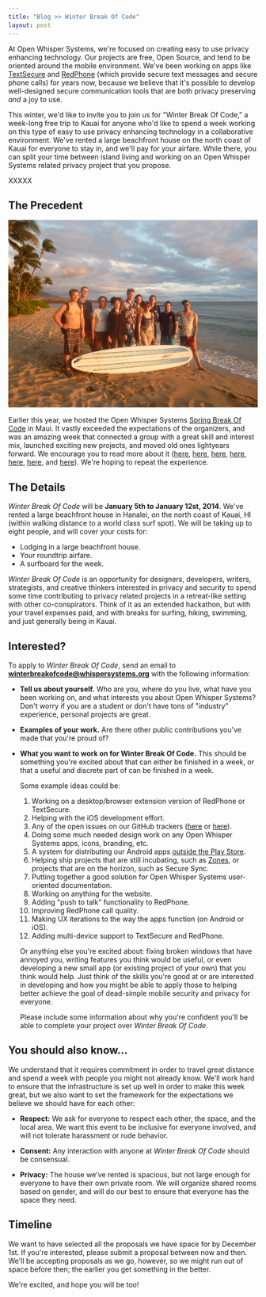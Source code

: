 ```yaml
---
title: "Blog >> Winter Break Of Code"
layout: post
---
```


At Open Whisper Systems, we're focused on creating easy to use privacy enhancing technology.  Our projects are free, Open Source,
and tend to be oriented around the mobile environment.  We've been working on apps like [TextSecure](https://play.google.com/store/apps/details?id=org.thoughtcrime.securesms) and [RedPhone](https://play.google.com/store/apps/details?id=org.thoughtcrime.redphone) 
(which provide secure text messages and secure phone calls) for years now, because we believe that it's possible to develop 
well-designed secure communication tools that are both privacy preserving *and* a joy to use.

This winter, we'd like to invite you to join us for "Winter Break Of Code," a week-long free trip to Kauai for anyone
who'd like to spend a week working on this type of easy to use privacy enhancing technology in a collaborative
environment.  We've rented a large beachfront house on the north coast of Kauai for everyone to stay
in, and we'll pay for your airfare.  While there, you can split your time between island living and working on an Open Whisper
Systems related privacy project that you propose.

XXXXX

## The Precedent

<img class="nice" src="/blog/images/sboc-goodbye.jpg" />

Earlier this year, we hosted the Open Whisper Systems [Spring Break Of Code](https://whispersystems.org/blog/spring-break-of-code-lineup/) in Maui.  It vastly exceeded the expectations of the organizers, and was an amazing week that connected a group with 
a great skill and interest mix, launched exciting new projects, and moved old ones lightyears forward.  We encourage you to 
read more about it ([here](https://whispersystems.org/blog/dirigibles-chinese-junk-rigs-and-surfboards), 
[here](https://whispersystems.org/blog/highly-unconventional-suggested-first-aid), 
[here](https://whispersystems.org/blog/streamlining-textsecure-settings), 
[here](https://whispersystems.org/blog/sure), 
[here](https://whispersystems.org/blog/all-the-things-that-pull-and-push), 
[here](https://whispersystems.org/blog/call-quality-metrics), and 
[here](https://whispersystems.org/blog/sboc-goodbye)).  We're hoping to repeat the experience.

## The Details

*Winter Break Of Code* will be **January 5th to January 12st, 2014**.  We've rented a large beachfront house in Hanalei, on
the north coast of Kauai, HI (within walking distance to a world class surf spot).  We will be taking up to eight people, and will 
cover your costs for:

-  Lodging in a large beachfront house.
-  Your roundtrip airfare.
-  A surfboard for the week.

*Winter Break Of Code* is an opportunity for designers, developers, writers, strategists, and creative thinkers interested in privacy
and security to spend some time contributing to privacy related projects in a retreat-like setting with other co-conspirators.
Think of it as an extended hackathon, but with your travel expenses paid, and with breaks for surfing, hiking, swimming, and
just generally being in Kauai.

## Interested?

To apply to *Winter Break Of Code*, send an email to **winterbreakofcode@whispersystems.org** with the following information:

- **Tell us about yourself.** Who are you, where do you live, what have you been working on, and what interests you about 
  Open Whisper Systems? Don't worry if you are a student or don't have tons of "industry" experience, personal projects 
  are great.
- **Examples of your work.** Are there other public contributions you've made that you're proud of?
- **What you want to work on for Winter Break Of Code.** This should be something you're excited about that can either
  be finished in a week, or that a useful and discrete part of can be finished in a week.
  
  Some example ideas could be:

  1. Working on a desktop/browser extension version of RedPhone or TextSecure.
  1. Helping with the iOS development effort.
  1. Any of the open issues on our GitHub trackers ([here](https://github.com/WhisperSystems/TextSecure/issues) or
     [here](https://github.com/WhisperSystems/RedPhone/issues/)).
  1. Doing some much needed design work on any Open Whisper Systems apps, icons, branding, etc.
  1. A system for distributing our Android apps [outside the Play Store](https://github.com/WhisperSystems/TextSecure/issues/127#issuecomment-21763521).
  1. Helping ship projects that are still incubating, such as [Zones](https://github.com/whispersystems/zones), or
     projects that are on the horizon, such as Secure Sync.
  1. Putting together a good solution for Open Whisper Systems user-oriented documentation.
  1. Working on anything for the website.
  1. Adding "push to talk" functionality to RedPhone.
  1. Improving RedPhone call quality.
  1. Making UX iterations to the way the apps function (on Android or iOS).
  1. Adding multi-device support to TextSecure and RedPhone.  

  Or anything else you're excited about: fixing broken windows that have annoyed you, writing features you think would
  be useful, or even developing a new small app (or existing project of your own) that you think would help.  Just think 
  of the skills you're good at or are interested in developing and how you might be able to apply those to helping better 
  achieve the goal of dead-simple mobile security and privacy for everyone.

  Please include some information about why you're confident you'll be able to complete your project over *Winter Break Of Code*.

## You should also know...

We understand that it requires commitment in order to travel great distance and spend a week with people you 
might not already know.  We'll work hard to ensure that the infrastructure is set up well in order to make 
this week great, but we also want to set the framework for the expectations we believe we should have for 
each other:

- **Respect:** We ask for everyone to respect each other, the space, and the local area.  We want this event to 
be inclusive for everyone involved, and will not tolerate harassment or rude behavior.

- **Consent:** Any interaction with anyone at *Winter Break Of Code* should be consensual.

- **Privacy:** The house we've rented is spacious, but not large enough for everyone to have their own private 
room.  We will organize shared rooms based on gender, and will do our best to ensure that everyone has the space 
they need.

## Timeline

We want to have selected all the proposals we have space for by December 1st.  If you're interested, please submit a 
proposal between now and then. We'll be accepting proposals as we go, however, so we might run out of space before then; 
the earlier you get something in the better.

We're excited, and hope you will be too!
